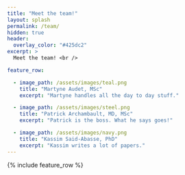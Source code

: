 ```yaml
---
title: "Meet the team!"
layout: splash
permalink: /team/
hidden: true
header:
  overlay_color: "#425dc2"
excerpt: >
  Meet the team! <br /> 

feature_row:

  - image_path: /assets/images/teal.png
    title: "Martyne Audet, MSc"
    excerpt: "Martyne handles all the day to day stuff."

  - image_path: /assets/images/steel.png
    title: "Patrick Archambault, MD, MSc"
    excerpt: "Patrick is the boss. What he says goes!"

  - image_path: /assets/images/navy.png
    title: "Kassim Said-Abasse, PhD"
    excerpt: "Kassim writes a lot of papers."   
---
```


{% include feature_row %}
